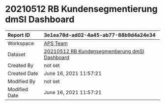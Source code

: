 



# 20210512 RB Kundensegmentierung dmSI Dashboard

|Report ID|3e1ea78d-ad02-4a45-ab77-88b9d4a24e34|
| :--- | :--- |
|Workspace|[APS Team](../Workspaces/APS-Team.md)|
|Dataset|[20210512 RB Kundensegmentierung dmSI Dashboard](../Datasets/20210512-RB-Kundensegmentierung-dmSI-Dashboard.md)|
|Created By|not set|
|Created Date|June 16, 2021 11:57:21|
|Modified By|not set|
|Modified Date|June 16, 2021 11:57:21|
